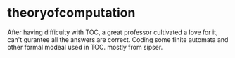 # theoryofcomputation
After having difficulty with TOC, a great professor cultivated a love for it, can't gurantee all the answers are correct.
Coding some finite automata and other formal modeal used in TOC. mostly from sipser.
